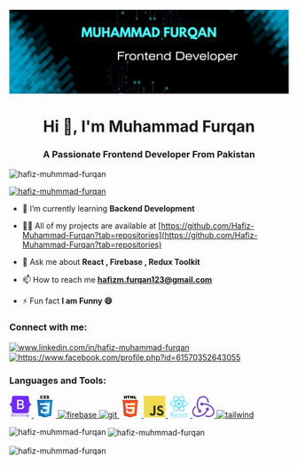 ![logo](https://github.com/Hafiz-Furqan-Tech/Hafiz-Furqan-Tech/blob/main/Blue%20%26%20Black%20Modern%20Technology%20LinkedIn%20Banner.png)

<h1 align="center">Hi 👋, I'm Muhammad Furqan</h1>
<h3 align="center">A Passionate Frontend Developer From Pakistan</h3>

<p align="left"> <img src="https://komarev.com/ghpvc/?username=hafiz-muhmmad-furqan&label=Profile%20views&color=0e75b6&style=flat" alt="hafiz-muhmmad-furqan" /> </p>

<p align="left"> <a href="https://github.com/ryo-ma/github-profile-trophy"><img src="https://github-profile-trophy.vercel.app/?username=hafiz-muhmmad-furqan" alt="hafiz-muhmmad-furqan" /></a> </p>

- 🌱 I’m currently learning **Backend Development**

- 👨‍💻 All of my projects are available at [https://github.com/Hafiz-Muhammad-Furqan?tab=repositories](https://github.com/Hafiz-Muhammad-Furqan?tab=repositories)

- 💬 Ask me about **React , Firebase , Redux Toolkit**

- 📫 How to reach me **hafizm.furqan123@gmail.com**

- ⚡ Fun fact **I am Funny 😄**

<h3 align="left">Connect with me:</h3>
<p align="left">
<a href="https://linkedin.com/in/www.linkedin.com/in/hafiz-muhammad-furqan" target="blank"><img align="center" src="https://raw.githubusercontent.com/rahuldkjain/github-profile-readme-generator/master/src/images/icons/Social/linked-in-alt.svg" alt="www.linkedin.com/in/hafiz-muhammad-furqan" height="30" width="40" /></a>
<a href="https://www.facebook.com/profile.php?id=61570352643055" target="blank"><img align="center" src="https://raw.githubusercontent.com/rahuldkjain/github-profile-readme-generator/master/src/images/icons/Social/facebook.svg" alt="https://www.facebook.com/profile.php?id=61570352643055" height="30" width="40" /></a>
</p>

<h3 align="left">Languages and Tools:</h3>
<p align="left"> <a href="https://getbootstrap.com" target="_blank" rel="noreferrer"> <img src="https://raw.githubusercontent.com/devicons/devicon/master/icons/bootstrap/bootstrap-plain-wordmark.svg" alt="bootstrap" width="40" height="40"/> </a> <a href="https://www.w3schools.com/css/" target="_blank" rel="noreferrer"> <img src="https://raw.githubusercontent.com/devicons/devicon/master/icons/css3/css3-original-wordmark.svg" alt="css3" width="40" height="40"/> </a> <a href="https://firebase.google.com/" target="_blank" rel="noreferrer"> <img src="https://www.vectorlogo.zone/logos/firebase/firebase-icon.svg" alt="firebase" width="40" height="40"/> </a> <a href="https://git-scm.com/" target="_blank" rel="noreferrer"> <img src="https://www.vectorlogo.zone/logos/git-scm/git-scm-icon.svg" alt="git" width="40" height="40"/> </a> <a href="https://www.w3.org/html/" target="_blank" rel="noreferrer"> <img src="https://raw.githubusercontent.com/devicons/devicon/master/icons/html5/html5-original-wordmark.svg" alt="html5" width="40" height="40"/> </a> <a href="https://developer.mozilla.org/en-US/docs/Web/JavaScript" target="_blank" rel="noreferrer"> <img src="https://raw.githubusercontent.com/devicons/devicon/master/icons/javascript/javascript-original.svg" alt="javascript" width="40" height="40"/> </a> <a href="https://reactjs.org/" target="_blank" rel="noreferrer"> <img src="https://raw.githubusercontent.com/devicons/devicon/master/icons/react/react-original-wordmark.svg" alt="react" width="40" height="40"/> </a> <a href="https://redux.js.org" target="_blank" rel="noreferrer"> <img src="https://raw.githubusercontent.com/devicons/devicon/master/icons/redux/redux-original.svg" alt="redux" width="40" height="40"/> </a> <a href="https://tailwindcss.com/" target="_blank" rel="noreferrer"> <img src="https://www.vectorlogo.zone/logos/tailwindcss/tailwindcss-icon.svg" alt="tailwind" width="40" height="40"/> </a> </p>

<p><img align="left" src="https://github-readme-stats.vercel.app/api/top-langs?username=hafiz-muhmmad-furqan&show_icons=true&locale=en&layout=compact" alt="hafiz-muhmmad-furqan" /></p>

<p>&nbsp;<img align="center" src="https://github-readme-stats.vercel.app/api?username=hafiz-muhmmad-furqan&show_icons=true&locale=en" alt="hafiz-muhmmad-furqan" /></p>

<p><img align="center" src="https://github-readme-streak-stats.herokuapp.com/?user=hafiz-muhmmad-furqan&" alt="hafiz-muhmmad-furqan" /></p>

